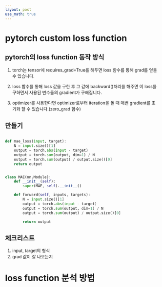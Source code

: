 ```yaml
---
layout: post
use_math: true
---
```



# pytorch custom loss function

## pytorch의 loss function 동작 방식

1. torch는 tensor에 requires_grad=True를 해두면 loss 함수를 통해 grad를 얻을 수 있습니다.

2. loss 함수를 통해 loss 값을 구한 후 그 값에 backward()처리를 해주면 이 loss를 구하면서 사용된 변수들의 gradient가 구해집니다.

3. optimizer를 사용한다면 optimizer로부터 iteration을 돌 때 매번 gradient를 초기화 할 수 있습니다.(zero_grad 함수)

## 만들기

```python

def mae_loss(input, target):
    N = input.size()[1]
    output = torch.abs(input - target)
    output = torch.sum(output, dim=1) / N
    output = torch.sum(output) / output.size()[0]
    return output
```

```python

class MAE(nn.Module):
    def __init__(self):
        super(MAE, self).__init__()

    def forward(self, inputs, targets):
        N = input.size()[1]
        output = torch.abs(input - target)
        output = torch.sum(output, dim=1) / N
        output = torch.sum(output) / output.size()[0]

        return output
```

## 체크리스트
1. input, target의 형식
2. grad 값이 잘 나오는지

# loss function 분석 방법

